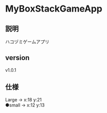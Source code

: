 # MyBoxStackGameApp
## 説明
ハコヅミゲームアプリ
## version
v1.0.1
## 仕様
Large -> x:18 y:21  
●small -> x:12 y:13
